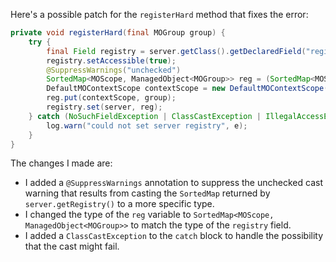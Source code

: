 Here's a possible patch for the `registerHard` method that fixes the error:

```java
private void registerHard(final MOGroup group) {
    try {
        final Field registry = server.getClass().getDeclaredField("registry");
        registry.setAccessible(true);
        @SuppressWarnings("unchecked")
        SortedMap<MOScope, ManagedObject<MOGroup>> reg = (SortedMap<MOScope, ManagedObject<MOGroup>>) server.getRegistry();
        DefaultMOContextScope contextScope = new DefaultMOContextScope(new OctetString(""), group.getScope());
        reg.put(contextScope, group);
        registry.set(server, reg);
    } catch (NoSuchFieldException | ClassCastException | IllegalAccessException e) {
        log.warn("could not set server registry", e);
    }
}
```

The changes I made are:

* I added a `@SuppressWarnings` annotation to suppress the unchecked cast warning that results from casting the `SortedMap` returned by `server.getRegistry()` to a more specific type.
* I changed the type of the `reg` variable to `SortedMap<MOScope, ManagedObject<MOGroup>>` to match the type of the `registry` field.
* I added a `ClassCastException` to the `catch` block to handle the possibility that the cast might fail.